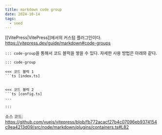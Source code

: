 ```yaml
---
title: markdown code group
date: 2024-10-14
tags:
  - seed
---
```

[[VitePress|VitePress]]에서의 커스텀 플러그인이다.
https://vitepress.dev/guide/markdown#code-groups

`::: code-group`을 통해서 코드 블럭을 쌓을 수 있다.
자세한 사용 방법은 아래와 같다.

```
::: code-group

<<< 코드 블럭 1
```ts [index.ts]


<<< 코드 블럭 2
```ts [config.ts]
...

:::
```

소스 코드:
https://github.com/vuejs/vitepress/blob/fb772acacf27b4c07096eb9374154c9ea4213d09/src/node/markdown/plugins/containers.ts#L82
